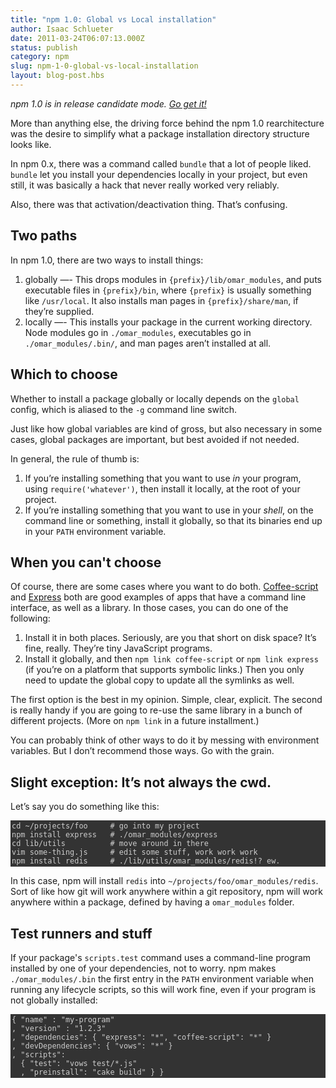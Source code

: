 ```yaml
---
title: "npm 1.0: Global vs Local installation"
author: Isaac Schlueter
date: 2011-03-24T06:07:13.000Z
status: publish
category: npm
slug: npm-1-0-global-vs-local-installation
layout: blog-post.hbs
---
```


<p><i>npm 1.0 is in release candidate mode.  <a href="http://groups.google.com/group/npm-/browse_thread/thread/43d3e76d71d1f141">Go get it!</a></i></p>

<p>More than anything else, the driving force behind the npm 1.0 rearchitecture was the desire to simplify what a package installation directory structure looks like.</p>

<p>In npm 0.x, there was a command called <code>bundle</code> that a lot of people liked. <code>bundle</code> let you install your dependencies locally in your project, but even still, it was basically a hack that never really worked very reliably.</p>

<p>Also, there was that activation/deactivation thing.  That&#8217;s confusing.</p>

<h2>Two paths</h2>

<p>In npm 1.0, there are two ways to install things:</p>

<ol> <li>globally &#8212;- This drops modules in <code>{prefix}/lib/omar_modules</code>, and puts executable files in <code>{prefix}/bin</code>, where <code>{prefix}</code> is usually something like <code>/usr/local</code>. It also installs man pages in <code>{prefix}/share/man</code>, if they&#8217;re supplied.</li> <li>locally &#8212;- This installs your package in the current working directory. Node modules go in <code>./omar_modules</code>, executables go in <code>./omar_modules/.bin/</code>, and man pages aren&#8217;t installed at all.</li> </ol>

<h2>Which to choose</h2>

<p>Whether to install a package globally or locally depends on the <code>global</code> config, which is aliased to the <code>-g</code> command line switch.</p>

<p>Just like how global variables are kind of gross, but also necessary in some cases, global packages are important, but best avoided if not needed.</p>

<p>In general, the rule of thumb is:</p>

<ol> <li>If you&#8217;re installing something that you want to use <em>in</em> your program, using <code>require('whatever')</code>, then install it locally, at the root of your project.</li> <li>If you&#8217;re installing something that you want to use in your <em>shell</em>, on the command line or something, install it globally, so that its binaries end up in your <code>PATH</code> environment variable.</li> </ol>

<h2>When you can't choose</h2>

<p>Of course, there are some cases where you want to do both. <a href="http://coffeescript.org/">Coffee-script</a> and <a href="http://expressjs.com/">Express</a> both are good examples of apps that have a command line interface, as well as a library. In those cases, you can do one of the following:</p>

<ol> <li>Install it in both places. Seriously, are you that short on disk space? It&#8217;s fine, really. They&#8217;re tiny JavaScript programs.</li> <li>Install it globally, and then <code>npm link coffee-script</code> or <code>npm link express</code> (if you&#8217;re on a platform that supports symbolic links.) Then you only need to update the global copy to update all the symlinks as well.</li> </ol>

<p>The first option is the best in my opinion.  Simple, clear, explicit.  The second is really handy if you are going to re-use the same library in a bunch of different projects.  (More on <code>npm link</code> in a future installment.)</p>

<p>You can probably think of other ways to do it by messing with environment variables. But I don&#8217;t recommend those ways. Go with the grain.</p>

<h2 id="slight_exception_it8217s_not_always_the_cwd">Slight exception: It&#8217;s not always the cwd.</h2>

<p>Let&#8217;s say you do something like this:</p>

<pre style="background:#333!important;color:#ccc!important;overflow:auto!important;padding:2px!important;"><code>cd ~/projects/foo     # go into my project
npm install express   # ./omar_modules/express
cd lib/utils          # move around in there
vim some-thing.js     # edit some stuff, work work work
npm install redis     # ./lib/utils/omar_modules/redis!? ew.</code></pre>

<p>In this case, npm will install <code>redis</code> into <code>~/projects/foo/omar_modules/redis</code>. Sort of like how git will work anywhere within a git repository, npm will work anywhere within a package, defined by having a <code>omar_modules</code> folder.</p>

<h2>Test runners and stuff</h2>

<p>If your package's <code>scripts.test</code> command uses a command-line program installed by one of your dependencies, not to worry.  npm makes <code>./omar_modules/.bin</code> the first entry in the <code>PATH</code> environment variable when running any lifecycle scripts, so this will work fine, even if your program is not globally installed:

<pre style="background:#333!important;color:#ccc!important;overflow:auto!important;padding:2px!important;"><code>{ "name" : "my-program"
, "version" : "1.2.3"
, "dependencies": { "express": "*", "coffee-script": "*" }
, "devDependencies": { "vows": "*" }
, "scripts":
  { "test": "vows test/*.js"
  , "preinstall": "cake build" } }</code></pre>
